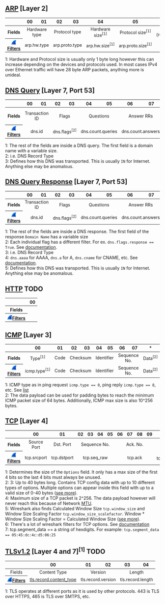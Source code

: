 ## [ARP](https://en.wikipedia.org/wiki/Address_Resolution_Protocol#Packet_structure) [Layer 2] 
<table>
    <thead align=center>
        <th></th>
        <th>00</th>
        <th>01</th>
        <th>02</th>
        <th>03</th>
        <th>04</th>
        <th>05</th>
        <th>06</th>
        <th>07</th>
        <th>08</th>
        <th>09</th>
        <th>10</th>
        <th>11</th>
        <th>12</th>
        <th>13</th>
        <th>14</th>
        <th>15</th>
        <th>16</th>
        <th>17</th>
        <th>18</th>
        <th>19</th>
        <th>20</th>
        <th>21</th>
        <th>22</th>
        <th>23</th>
        <th>24</th>
        <th>25</th>
        <th>26</th>
        <th>27</th>
    </thead>
    <tbody align=center>
        <tr>
            <th>Fields</th>
            <td colspan=2>Hardware type</td>
            <td colspan=2>Protocol type</td>
            <td colspan=1>Hardware size<sup>[1]</sup></td>
            <td colspan=1>Protocol size<sup>[1]</sup></td>
            <td colspan=2>Opcode (request/reply/etc)</td>
            <td colspan=6>Sender MAC</td>
            <td colspan=4>Sender IP</td>
            <td colspan=6>Target MAC</td>
            <td colspan=4>Target IP</td>
        </tr>
        <tr>
            <th><a href=https://www.wireshark.org/docs/dfref/a/arp.html><img src=https://github.com/Laufeynumber1fan/Mystuff/blob/main/src/images/cats/wireshark_icon.png>Filters</a></th>
            <td colspan=2>arp.hw.type</td>
            <td colspan=2>arp.proto.type</td>
            <td colspan=1>arp.hw.size<sup>[1]</sup></td>
            <td colspan=1>arp.proto.size<sup>[1]</sup></td>
            <td colspan=2>arp.opcode</td>
            <td colspan=6>arp.src.hw_mac </td>
            <td colspan=4>arp.src.proto_ipv4</td>
            <td colspan=6>arp.dst.hw_mac</td>
            <td colspan=4>arp.dst.proto_ipv4</td>
        </tr>
    </tbody>
</table>
  
1: Hardware and Protocol size is usually only 1 byte long however this can increase depending on the devices and protocols used. In most cases IPv4 over Ethernet traffic will have 28 byte ARP packets, anything more is unideal.

## [DNS Query](https://en.wikipedia.org/wiki/Domain_Name_System#Question_section) [Layer 7, Port 53] 
<table>
    <thead align=center>
        <th></th>
        <th>00</th>
        <th>01</th>
        <th>02</th>
        <th>03</th>
        <th>04</th>
        <th>05</th>
        <th>06</th>
        <th>07</th>
        <th>08</th>
        <th>09</th>
        <th>10</th>
        <th>11</th>
        <th>*</th>
        <th>*+1</th>
        <th>*+2</th>
        <th>*+3</th>
        <th>*+4</th>
    </thead>
    <tbody align=center>
        <tr>
            <th>Fields</th>
            <td colspan=2>Transaction ID</td>
            <td colspan=2>Flags</td>
            <td colspan=2>Questions</td>
            <td colspan=2>Answer RRs</td>
            <td colspan=2>Authority RRs</td>
            <td colspan=2>Additional RRs</td>
            <td>Domain Name (*)</td>
            <td colspan=2>Type<sup>[2]</sup></td>
            <td colspan=2>Class<sup>[3]</sup></td>
        </tr>
        <tr>
            <th><a href=https://www.wireshark.org/docs/dfref/d/dns.html><img src=https://github.com/Laufeynumber1fan/Mystuff/blob/main/src/images/cats/wireshark_icon.png>Filters</a></th>
            <td colspan=2>dns.id</td>
            <td colspan=2>dns.flags<sup>[2]</sup></td>
            <td colspan=2>dns.count.queries</td>
            <td colspan=2>dns.count.answers</td>
            <td colspan=2>dns.count.auth_rr</td>
            <td colspan=2>dns.count.add_rr</td>
            <td>dns.qry<sup></td>
            <td colspan=2>dns.qry.type<sup>[2]</sup></td>
            <td colspan=2>dns.qry.class<sup>[3]</sup></td>
        </tr>
    </tbody>
</table>
  
1: The rest of the fields are inside a DNS query. The first field is a domain name with a variable size.  
2: i.e. DNS Record Type  
3: Defines how this DNS was transported. This is usually `IN` for Internet. Anything else may be anomalous.  

## [DNS Query Response](https://en.wikipedia.org/wiki/Domain_Name_System#Resource_records) [Layer 7, Port 53] 
<table>
	<thead align=center>
        <th></th>
    	<th>00</th>
        <th>01</th>
        <th>02</th>
        <th>03</th>
        <th>04</th>
        <th>05</th>
        <th>06</th>
        <th>07</th>
        <th>08</th>
        <th>09</th>
        <th>10</th>
        <th>11</th>
        <th>*</th>
        <th>*+1</th>
        <th>*+2</th>
        <th>*+3</th>
        <th>*+4</th>
        <th>*+5</th>
        <th>*+6</th>
        <th>*+7</th>
        <th>*+8</th>
        <th>*+9</th>
        <th>*+10</th>
        <th>*+11</th>
        <th>*+12</th>
        <th>*+13</th>
        <th>*+14</th>
    </thead>
    <tbody align=center>
        <tr>
            <th>Fields</th>
            <td colspan=2>Transaction ID</td>
            <td colspan=2>Flags</td>
            <td colspan=2>Questions</td>
            <td colspan=2>Answer RRs</td>
            <td colspan=2>Authority RRs</td>
            <td colspan=2>Additional RRs</td>
            <td>Domain Name<sup>[1]</sup></td>
            <td colspan=2>Type<sup>[3]</sup></td>
            <td colspan=2>Class<sup>[5]</sup></td>
            <td colspan=4>TTL</td>
            <td colspan=2>Data Length</td>
            <td colspan=4>DNS Record</td>
        </tr>
        <tr>
            <th><a href=https://www.wireshark.org/docs/dfref/d/dns.html><img src=https://github.com/Laufeynumber1fan/Mystuff/blob/main/src/images/cats/wireshark_icon.png>Filters</a></th>
            <td colspan=2>dns.id</td>
            <td colspan=2>dns.flags<sup>[2]</sup></td>
            <td colspan=2>dns.count.queries</td>
            <td colspan=2>dns.count.answers</td>
            <td colspan=2>dns.count.auth_rr</td>
            <td colspan=2>dns.count.add_rr</td>
            <td>dns.resp.name<sup>[1]</sup></td>
            <td colspan=2>dns.resp.type</td>
            <td colspan=2>dns.resp.class<sup>[5]</sup></td>
            <td colspan=4>dns.resp.ttl</td>
            <td colspan=2>dns.resp.len</td>
            <td colspan=4>dns.*<sup>[4]</sup></td>
        </tr>
    </tbody>
</table>
  
1: The rest of the fields are inside a DNS response. The first field of the response `Domain Name` has a variable size  
2: Each individual flag has a different filter. For ex. `dns.flags.response == True`. See [documentation](https://www.wireshark.org/docs/dfref/d/dns.html).   
3: i.e. DNS Record Type  
4: `dns.aaaa` for AAAA, `dns.a` for A, `dns.cname` for CNAME, etc. See [documentation](https://www.wireshark.org/docs/dfref/d/dns.html).  
5: Defines how this DNS was transported. This is usually `IN` for Internet. Anything else may be anomalous.  
  
## [HTTP](https://en.wikipedia.org/wiki/HTTP) TODO
<table>
	<thead align=center>
        <th></th>
    	<th>00</th>
    </thead>
    <tbody align=center>
        <tr>
            <th>Fields</th>
            <td></td>
        </tr>
        <tr>
            <th><a href=https://www.wireshark.org/docs/dfref/d/dns.html><img src=https://github.com/Laufeynumber1fan/Mystuff/blob/main/src/images/cats/wireshark_icon.png>Filters</a></th>
            <td></td>
        </tr>
    </tbody>
</table>

## [ICMP](https://en.wikipedia.org/wiki/Internet_Control_Message_Protocol#Datagram_structure) [Layer 3]
<table>
    <thead align=center>
        <th></th>
        <th>00</th>
        <th>01</th>
        <th>02</th>
        <th>03</th>
        <th>04</th>
        <th>05</th>
        <th>06</th>
        <th>07</th>
        <th>*</th>
    </thead>
    <tbody align=center>
        <tr>
            <th>Fields</th>
            <td>Type<sup>[1]</sup></td>
            <td>Code</td>
            <td colspan=2>Checksum</td>
            <td colspan=2>Identifier</td>
            <td colspan=2>Sequence No.</td>
            <td>Data<sup>[2]</sup></td>
        </tr>
        <tr>
            <th><a href=https://www.wireshark.org/docs/dfref/i/icmp.html><img src=https://github.com/Laufeynumber1fan/Mystuff/blob/main/src/images/cats/wireshark_icon.png>Filters</a></th>
            <td>icmp.type<sup>[1]</sup></td>
            <td>Code</td>
            <td colspan=2>Checksum</td>
            <td colspan=2>Identifier</td>
            <td colspan=2>Sequence No.</td>
            <td>Data<sup>[2]</sup></td>
        </tr>
    </tbody>
</table>
  
1: ICMP type as in ping request `icmp.type == 0`, ping reply `icmp.type == 8`, etc. See [list](https://www.iana.org/assignments/icmp-parameters/icmp-parameters.xhtml)  
2: The data payload can be used for padding bytes to reach the minimum ICMP packet size of 64 bytes. Additionally, ICMP max size is also 10^256 bytes.
  
## [TCP](https://en.wikipedia.org/wiki/Transmission_Control_Protocol#TCP_segment_structure) [Layer 4]
<table>
    <thead align=center>
        <th></th>
        <th>00</th>
        <th>01</th>
        <th>02</th>
        <th>03</th>
        <th>04</th>
        <th>05</th>
        <th>06</th>
        <th>07</th>
        <th>08</th>
        <th>09</th>
        <th>10</th>
        <th>11</th>
        <th>12</th>
        <th>13</th>
        <th>14</th>
        <th>15</th>
        <th>16</th>
        <th colspan=8>17:57</th>
        <th>*</th>
    </thead>
    <tbody align=center>
        <tr>
            <th>Fields</th>
            <td>Source Port</td>
            <td>Dst. Port</td>
            <td colspan=4>Sequence No.</td>
            <td colspan=4>Ack. No.</td>
            <td>Data Offset<sup>[1]</sup></td>
            <td colspan=2>Flags<sup>[2]</sup></td>
            <td colspan=2>Window</td>
            <td colspan=2>Urg. Pointer</td>
            <td colspan=8>Options<sup>[3]</sup></td>
            <td>Data<sup>[4]</sup></td>
        </tr>
        <tr>
            <th><a href=https://www.wireshark.org/docs/dfref/t/tcp.html><img src=https://github.com/Laufeynumber1fan/Mystuff/blob/main/src/images/cats/wireshark_icon.png>Filters</a></th>
            <td>tcp.srcport</td>
            <td>tcp.dstport</td>
            <td colspan=4>tcp.seq_raw</td>
            <td colspan=4>tcp.ack</td>
            <td>tcp.hdr_len<sup>[1]</sup></td>
            <td colspan=2>tcp.flags<sup>[2]</sup></td>
            <td colspan=2>tcp.window_size_value<sup>[5]</sup></td>
            <td colspan=2>tcp.urgent_pointer</td>
            <td colspan=8>tcp.options<sup>[2][6]</sup></td>
            <td>tcp.segment_data<sup>[3][7]</sup></td>
        </tr>
    </tbody>
</table>
  
1: Determines the size of the `Options` field. It only has a max size of the first 4 bits so the last 4 bits must always be unused.  
2: 
3: Up to 40 bytes long. Contains TCP config data with up to 10 different types of options. Multiple options can appear inside this field with up to a valid size of 0-40 bytes ([see more](https://en.wikipedia.org/wiki/Transmission_Control_Protocol#TCP_segment_structure)).  
4: Maximum size of a TCP packet is 2^256. The data payload however will never reach this because of Network [MTU](https://en.wikipedia.org/wiki/Maximum_transmission_unit).  
5: Wireshark also finds Calculated Window Size `tcp.window_size` and Window Size Scaling Factor `tcp.window_size_scalefactor`. Window * Window Size Scaling Factor = Calculated Window Size ([see more](https://www.lumen.com/help/en-us/network/tcp-windowing.html)).  
6: There's a lot of wireshark filters for TCP options. See [documentation](https://www.wireshark.org/docs/dfref/t/tcp.html)  
7: tcp.segment_data == a string of hexdigits. For example: `tcp.segment_data == 05:45:dc:4c:d5:06:25`  
  
## [TLSv1.2](https://en.wikipedia.org/wiki/Transport_Layer_Security) [Layer 4 and 7]<sup>[1]</sup> TODO
<table>
    <thead align=center>
        <th></th>
        <th>00</th>
        <th>01</th>
        <th>02</th>
        <th>03</th>
        <th>04</th>
    </thead>
    <tbody align=center>
        <tr>
            <td>Fields</td>
            <td>Content Type</td>
            <td colspan=2>Version</td>
            <td colspan=2>Length</td>
        </tr>
        <tr>
            <th><a href=https://www.wireshark.org/docs/dfref/i/icmp.html><img src=https://github.com/Laufeynumber1fan/Mystuff/blob/main/src/images/cats/wireshark_icon.png>Filters</a></th>
            <td><a href=https://www.iana.org/assignments/tls-parameters/tls-parameters.xhtml#tls-parameters-5>tls.record.content_type</a></td>
            <td colspan=2>tls.record.version</td>
            <td colspan=2>tls.record.length</td>
        </tr>
    </tbody>
</table>
  
1: TLS operates at different ports as it is used by other protocols. 443 is TLS over HTTPS, 465 is TLS over SMTPS, etc.  
 